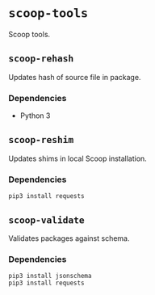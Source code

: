 ﻿# `scoop-tools`

Scoop tools.

## `scoop-rehash`

Updates hash of source file in package.

### Dependencies

- Python 3

## `scoop-reshim`

Updates shims in local Scoop installation.

### Dependencies

```
pip3 install requests
```

## `scoop-validate`

Validates packages against schema.

### Dependencies

```
pip3 install jsonschema
pip3 install requests
```
